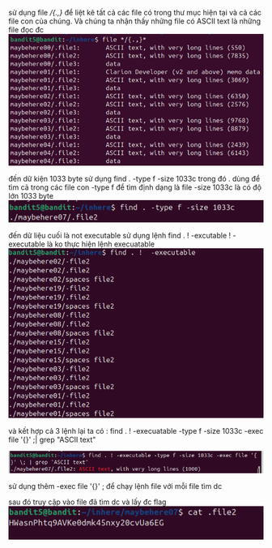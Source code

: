 sử dụng file */{.,}* để liệt kê tất cả các file có trong thư mục hiện tại và cả các file con của chúng. Và chúng ta nhận thấy những file có ASCII text là những file đọc đc
![alt text](image/6.1.png)

đến dữ kiện 1033 byte
sử dụng find . -type f -size 1033c 
trong đó . dùng để tìm cả trong các file con 
-type f để tìm định dạng là file
-size 1033c là có độ lớn 1033 byte
![alt text](image/6.2.png)

đến dữ liệu cuối là not executable
sử dụng lệnh find . ! -excutable
! -executable là ko thực hiện lệnh execuatable
![alt text](image/6.3.png)

và kết hợp cả 3 lệnh lại ta có : 
find . ! -execuatable -type f -size 1033c -exec file '{}' \;| grep "ASCII text"

![alt text](image/6.4.png)

sử dụng thêm -exec file '{}' \; để chạy lệnh file với mỗi file tìm dc

sau đó truy cập vào file đã tìm dc và lấy đc flag
![alt text](image/6.5.png)